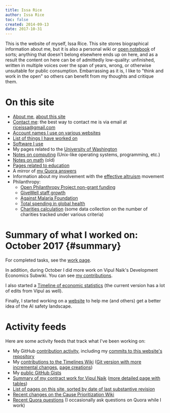 ```yaml
---
title: Issa Rice
author: Issa Rice
toc: false
created: 2014-09-13
date: 2017-10-31
---
```


This is the website of myself, Issa Rice. This site stores biographical information
about me, but it is also a personal wiki or [open notebook](http://wcm1.web.rice.edu/open-notebook-history.html)
of sorts; anything that doesn't belong elsewhere ends up on here, and as a
result the content on here can be of admittedly low-quality: unfinished,
written in multiple voices over the span of years, wrong, or otherwise unsuitable for public
consumption. Embarrassing as it is, I like to "think and work in the open" so
others can benefit from my thoughts and critique them.

# On this site

- [About me](about), [about this site](about-this-site)
- [Contact me](contact): the best way to contact me is via email at
  [riceissa@gmail.com](mailto:riceissa@gmail.com)
- [Account names I use on various websites](account-names)
- [List of things I have worked on](work)
- [Software I use](software)
- My pages related to the [University of Washington](university-of-washington)
- [Notes on computing](computing) (Unix-like operating systems, programming, etc.)
- [Notes on math](math) (old)
- [Pages related to education](education)
- A mirror of [my Quora answers]()
- Information about my involvement with the [effective altruism](effective-altruism) movement
- Philanthropy:
    - [Open Philanthropy Project non-grant funding](open-philanthropy-project-non-grant-funding)
    - [GiveWell staff growth](givewell-staff-growth)
    - [Against Malaria Foundation](against-malaria-foundation)
    - [Total spending in global health](total-spending-in-global-health)
    - [Charities calculation](charities-calculation) (some data collection on the
      number of charities tracked under various criteria)

# Summary of what I worked on: October 2017 {#summary}

For completed tasks, see the [work page](work).

In addition, during October I did more work on Vipul Naik's Development
Economics Subwiki. You can see [my contributions](https://devec.subwiki.org/wiki/Special:Contributions/Issa_Rice).

I also started a [Timeline of economic statistics](https://timelines.issarice.com/wiki/Timeline_of_economic_statistics)
(the current version has a lot of edits from Vipul as well).

Finally, I started working on a [website](https://aiwatch.issarice.com/)
to help me (and others) get a better idea of the AI safety landscape.

# Activity feeds

Here are some activity feeds that track what I've been working on:

- My GitHub [contribution activity](https://github.com/riceissa), including my
  [commits to this website's
  repository](https://github.com/riceissa/issarice.com/commits/master)
- My [contributions to the Timelines Wiki](https://timelines.issarice.com/wiki/Special:Contributions/Issa)
  ([Git version with more incremental changes](https://github.com/riceissa/issarice.com/commits/master/external/timelines.issarice.com), [page creations](https://timelines.issarice.com/index.php?limit=50&title=Special%3AContributions&contribs=user&target=Issa&namespace=&tagfilter=&newOnly=1))
- My [public GitHub Gists](https://gist.github.com/riceissa)
- [Summary of my contract work for Vipul
  Naik](https://github.com/vipulnaik/contractwork/blob/master/contributor-lists/issa-list.mediawiki)
  ([more detailed page with
  tables](https://contractwork.vipulnaik.com/worker.php?worker=Issa+Rice))
- [List of pages on this site, sorted by date of last substantive
  revision](all-pages)
- [Recent changes on the Cause Prioritization
  Wiki](https://causeprioritization.org/_activity)
- [Recent Quora questions](https://www.quora.com/profile/Issa-Rice/questions)
  (I occasionally ask questions on Quora while I work)

[email]: mailto:riceissa@gmail.com
